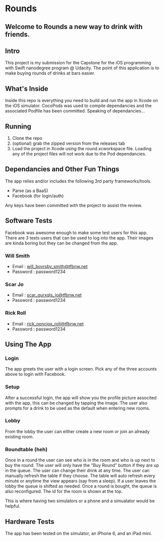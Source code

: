 # Rounds

## Welcome to Rounds a new way to drink with friends.

## Intro
This project is my submission for the Capstone for the iOS programming with Swift nanodegree program @ Udacity. The point of
this application is to make buying rounds of drinks at bars easier.

## What's Inside
Inside this repo is everything you need to build and run the app in Xcode on the iOS simulator. CocoPods was used
to compile dependancies and the associated Podfile has been committed. Speaking of dependancies...

## Running
1. Clone the repo
2. (optional) grab the zipped version from the releases tab
3. Load the project in Xcode using the round.xcworkspace file. Loading any of the project files will not work due to the
Pod dependancies.


## Dependancies and Other Fun Things
The app relies and/or includes the following 3rd party frameworks/tools.
- Parse (as a BaaS)
- Facebook (for login/auth)

Any keys have been committed with the project to assist the review. 

## Software Tests
Facebook was awesome enough to make some test users for this app. There are 3 tests users that can be used to log into the
app. Their images are kinda boring but they can be changed from the app.

### Will Smith
- Email : will_bovrsby_smith@tfbnw.net 
- Password : password1234

### Scar Jo
- Email : scar_gurxqls_jo@tfbnw.net 
- Password : password1234

### Rick Roll
- Email : rick_ooncjox_roll@tfbnw.net 
- Password : password1234

## Using The App
### Login
The app greets the user with a login screen. Pick any of the three accounts above to login with Facebook.
### Setup
After a successful login, the app will show you the profile picture associted with the app, this can be changed by tapping
the image. The user also prompts for a drink to be used as the default when entering new rooms.
### Lobby
From the lobby the user can either create a new room or join an already existing room.
### Roundtable (heh)
Once in a round the user can see who is in the room and who is up next to buy the round. The user will only have the
"Buy Round" button if they are up in the queue. The user can change their drink at any time. The user can manually
refresh the table if they choose. The table will auto refresh every minute or anytime the view appears (say from a sleep).
If a user leaves the lobby the queue is shifted as needed. Once a round is bought, the queue is also reconfigured. The id
for the room is shown at the top.

This is where having two simulators or a phone and a simualator would be helpful.

## Hardware Tests
The app has been tested on the simulator, an iPhone 6, and an iPad mini.
